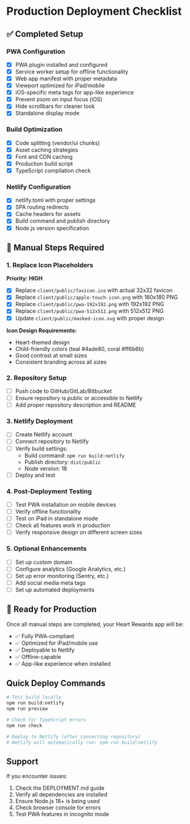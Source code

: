 # Production Deployment Checklist

## ✅ Completed Setup

### PWA Configuration

- [x] PWA plugin installed and configured
- [x] Service worker setup for offline functionality
- [x] Web app manifest with proper metadata
- [x] Viewport optimized for iPad/mobile
- [x] iOS-specific meta tags for app-like experience
- [x] Prevent zoom on input focus (iOS)
- [x] Hide scrollbars for cleaner look
- [x] Standalone display mode

### Build Optimization

- [x] Code splitting (vendor/ui chunks)
- [x] Asset caching strategies
- [x] Font and CDN caching
- [x] Production build script
- [x] TypeScript compilation check

### Netlify Configuration

- [x] netlify.toml with proper settings
- [x] SPA routing redirects
- [x] Cache headers for assets
- [x] Build command and publish directory
- [x] Node.js version specification

## 🔄 Manual Steps Required

### 1. Replace Icon Placeholders

**Priority: HIGH**

- [x] Replace `client/public/favicon.ico` with actual 32x32 favicon
- [x] Replace `client/public/apple-touch-icon.png` with 180x180 PNG
- [x] Replace `client/public/pwa-192x192.png` with 192x192 PNG
- [x] Replace `client/public/pwa-512x512.png` with 512x512 PNG
- [x] Update `client/public/masked-icon.svg` with proper design

**Icon Design Requirements:**

- Heart-themed design
- Child-friendly colors (teal #4ade80, coral #ff6b6b)
- Good contrast at small sizes
- Consistent branding across all sizes

### 2. Repository Setup

- [ ] Push code to GitHub/GitLab/Bitbucket
- [ ] Ensure repository is public or accessible to Netlify
- [ ] Add proper repository description and README

### 3. Netlify Deployment

- [ ] Create Netlify account
- [ ] Connect repository to Netlify
- [ ] Verify build settings:
  - Build command: `npm run build:netlify`
  - Publish directory: `dist/public`
  - Node version: 18
- [ ] Deploy and test

### 4. Post-Deployment Testing

- [ ] Test PWA installation on mobile devices
- [ ] Verify offline functionality
- [ ] Test on iPad in standalone mode
- [ ] Check all features work in production
- [ ] Verify responsive design on different screen sizes

### 5. Optional Enhancements

- [ ] Set up custom domain
- [ ] Configure analytics (Google Analytics, etc.)
- [ ] Set up error monitoring (Sentry, etc.)
- [ ] Add social media meta tags
- [ ] Set up automated deployments

## 🚀 Ready for Production

Once all manual steps are completed, your Heart Rewards app will be:

- ✅ Fully PWA-compliant
- ✅ Optimized for iPad/mobile use
- ✅ Deployable to Netlify
- ✅ Offline-capable
- ✅ App-like experience when installed

## Quick Deploy Commands

```bash
# Test build locally
npm run build:netlify
npm run preview

# Check for TypeScript errors
npm run check

# Deploy to Netlify (after connecting repository)
# Netlify will automatically run: npm run build:netlify
```

## Support

If you encounter issues:

1. Check the DEPLOYMENT.md guide
2. Verify all dependencies are installed
3. Ensure Node.js 18+ is being used
4. Check browser console for errors
5. Test PWA features in incognito mode
